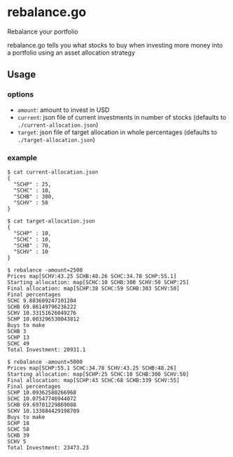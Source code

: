 # rebalance.go

Rebalance your portfolio

rebalance.go tells you what stocks to buy when investing more money into
a portfolio using an asset allocation strategy

## Usage

### options

* `amount`: amount to invest in USD
* `current`: json file of current investments in number of
  stocks (defaults to `./current-allocation.json`)
* `target`: json file of target allocation in whole percentages
  (defaults to `./target-allocation.json`)

### example

    $ cat current-allocation.json
    {
      "SCHP" : 25,
      "SCHC" : 10,
      "SCHB" : 300,
      "SCHV" : 50
    }

    $ cat target-allocation.json
    {
      "SCHP" : 10,
      "SCHC" : 10,
      "SCHB" : 70,
      "SCHV" : 10
    }

    $ rebalance -amount=2500
    Prices map[SCHV:43.25 SCHB:48.26 SCHC:34.78 SCHP:55.1]
    Starting allocation: map[SCHC:10 SCHB:300 SCHV:50 SCHP:25]
    Final allocation: map[SCHP:38 SCHC:59 SCHB:303 SCHV:50]
    Final percentages
    SCHC 9.803689247101204
    SCHB 69.86149796236222
    SCHV 10.33151626049276
    SCHP 10.003296530043812
    Buys to make
    SCHB 3
    SCHP 13
    SCHC 49
    Total Investment: 20931.1

    $ rebalance -amount=5000
    Prices map[SCHP:55.1 SCHC:34.78 SCHV:43.25 SCHB:48.26]
    Starting allocation: map[SCHP:25 SCHC:10 SCHB:300 SCHV:50]
    Final allocation: map[SCHP:43 SCHC:68 SCHB:339 SCHV:55]
    Final percentages
    SCHP 10.09362580266968
    SCHC 10.07547746944072
    SCHB 69.69701229869088
    SCHV 10.133884429198709
    Buys to make
    SCHP 18
    SCHC 58
    SCHB 39
    SCHV 5
    Total Investment: 23473.23
